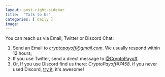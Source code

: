 ```yaml
---
layout: post-right-sidebar
title:  "Talk to Us"
categories: [ daily ]
image:
---
```


You can reach us via Email, Twitter or Discord Chat:

1. Send an Email to <i>cryptopayoff@gmail.com</i>. We usually respond within 12 hours;
2. If you use Twitter, send a direct message to <a href="https://twitter.com/intent/user?screen_name=CryptoPayoff" target="_blank">@CryptoPayoff</a>
3. Or, If you use Discord find us there: <i>CryptoPayoff#7458</i>. If you never used Discord, <a href="https://discord.gg/rSJsUWc" target="_blank">try it</a>, it's awesome! 
